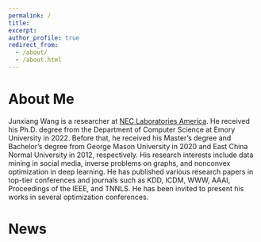 ```yaml
---
permalink: /
title:
excerpt:
author_profile: true
redirect_from:
  - /about/
  - /about.html
---
```

About Me
=======
Junxiang Wang is a researcher at [NEC Laboratories America](https://www.nec-labs.com/). He received his Ph.D. degree from the Department of Computer Science at Emory University in 2022. Before that, he received his Master’s degree and Bachelor’s degree from George Mason University in 2020 and East China Normal University in 2012, respectively. His research interests include data mining in social media, inverse problems on graphs, and nonconvex optimization in deep learning. He has published various research papers in top-tier conferences and journals such as KDD, ICDM, WWW, AAAI, Proceedings of the IEEE, and TNNLS. He has been invited to present his works in several optimization conferences.

News
=======
